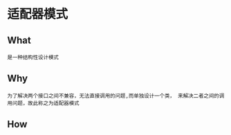 # 适配器模式

## What

`是一种结构性设计模式` 

## Why

`为了解决两个接口之间不兼容，无法直接调用的问题,而单独设计一个类，
来解决二者之间的调用问题，故此称之为适配器模式`

## How
